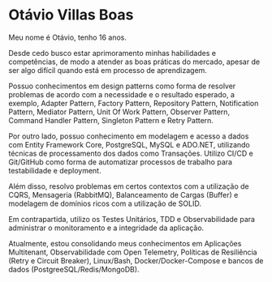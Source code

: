 # Otávio Villas Boas 

Meu nome é Otávio, tenho 16 anos.

Desde cedo busco estar aprimoramento minhas habilidades e competências, de modo a atender as boas práticas do mercado, apesar de ser algo difícil quando está em processo de aprendizagem.

Possuo conhecimentos em design patterns como forma de resolver problemas de acordo com a necessidade e o resultado esperado, a exemplo, Adapter Pattern, Factory Pattern, Repository Pattern, Notification Pattern, Mediator Pattern, Unit Of Work Pattern, Observer Pattern, Command Handler Pattern, Singleton Pattern e Retry Pattern.

Por outro lado, possuo conhecimento em modelagem e acesso a dados com Entity Framework Core, PostgreSQL, MySQL e ADO.NET, utilizando técnicas de processamento dos dados como Transações. Utilizo CI/CD e Git/GitHub como forma de automatizar processos de trabalho para testabilidade e deployment.

Além disso, resolvo problemas em certos contextos com a utilização de CQRS, Mensageria (RabbitMQ), Balanceamento de Cargas (Buffer) e modelagem de domínios ricos com a utilização de SOLID.

Em contrapartida, utilizo os Testes Unitários, TDD e Observabilidade para administrar o monitoramento e a integridade da aplicação.

Atualmente, estou consolidando meus conhecimentos em Aplicações Multitenant, Observabilidade com Open Telemetry, Políticas de Resiliência (Retry e Circuit Breaker), Linux/Bash, Docker/Docker-Compose e bancos de dados (PostgreeSQL/Redis/MongoDB).
